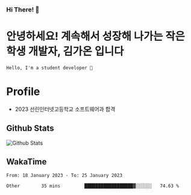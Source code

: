 ### Hi There! 👋

# 안녕하세요! 계속해서 성장해 나가는 작은 학생 개발자, <b>김가온</b> 입니다

```
Hello, I'm a student developer 🌙
```

# Profile

-   2023 선린인터넷고등학교 소프트웨어과 합격

## Github Stats

![Github Stats](https://github-readme-stats.vercel.app/api/top-langs/?username=NY0510&theme=tokyonight&hide_border=true&layout=compact)

## WakaTime

<!--START_SECTION:waka-->

```text
From: 18 January 2023 - To: 25 January 2023

Other        35 mins         ██████████████████▓░░░░░░   74.63 %
```

<!--END_SECTION:waka-->

